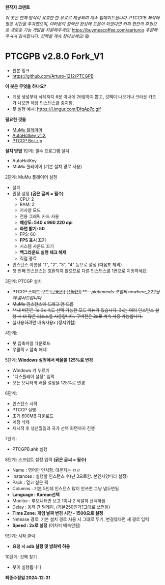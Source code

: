 

**원작자 코멘트**

*이 봇은 현재 방식이 유효한 한 무료로 제공되며 계속 업데이트됩니다. PTCGPB 제작에 많은 시간을 투자했으며, 여러분의 컬렉션 완성에 도움이 되었다면 커피 한잔의 후원으로 새로운 기능 개발을 지원해주세요!*
https://buymeacoffee.com/aarturoo
*후원해주셔서 감사합니다. 갓팩을 계속 찾아보세요!* 😄

# **PTCGPB v2.8.0 Fork_V1**
- 원본 링크
- https://github.com/Arturo-1212/PTCGPB

**이 봇은 무엇을 하나요?**
- 계정 생성부터 삭제까지 6분 이내에 26장까지 뽑고, 갓팩이 나오거나 크라운 카드가 나오면 해당 인스턴스를 중지함.
- 봇 실행 예시: https://i.imgur.com/DfqAp7c.gif

**필요한 것들**
- [MuMu 플레이어](https://www.mumuplayer.com/)
- [AutoHotkey v1.X](https://www.autohotkey.com/download/ahk-install.exe)
- [PTCGP Bot.zip](https://github.com/Arturo-1212/PTCGPB/archive/refs/tags/v3.0.0.zip)

**설치 방법**
1단계: 필수 프로그램 설치
- AutoHotKey
- MuMu 플레이어 (기본 설치 경로 사용)

2단계: MuMu 플레이어 설정
- 설치
- 권장 설정 **(굵은 글씨 = 필수)**
  - CPU: 2
  - RAM: 2
  - 저사양 모드
  - 전용 그래픽 카드 사용
  - **해상도: 540 x 960 220 dpi**
  - **화면 밝기: 50**
  - FPS: 60
  - **FPS 표시 끄기**
  - 시스템 사운드 끄기
  - **백그라운드 실행 체크 해제**
  - 직접 종료
- 인스턴스 이름을 "1", "2", "3", "4" 등으로 설정 (따옴표 제외)
- 첫 번째 인스턴스는 호환되지 않으므로 다른 인스턴스를 1번으로 지정하세요.

3단계: PTCGP 설치
- ~~PTCGP 스피드 모드 [[구버전]](https://modsfire.com/y6p37S9f7n2fD38) [[신버전]](https://modsfire.com/6OIgGK903XQXy6O) ** - *platinmods 포럼의 nowhere_222님께 감사드립니다*~~
- ~~MuMu 인스턴스에 드래그 앤 드롭~~
- ~~**새 버전은 1x-3x 속도 선택 가능한 모드 메뉴가 있습니다. 3x는 여러 인스턴스 실행 시 더 많은 리소스를 사용합니다. 구버전은 2x로 계속 사용 가능합니다.~~
- 실사용하려면 배속사용x (정지위험)

4단계: 
- 봇 압축파일 다운로드
- 우클릭 > 압축 해제

5단계: **Windows 설정에서 배율을 125%로 변경**
- Windows 키 누르기
- "디스플레이 설정" 입력
- 모든 모니터의 배율 설정을 125%로 변경

6단계:
- 인스턴스 시작
- PTCGP 실행
- 초기 600MB 다운로드
- 계정 삭제
- 재시작 후 생년월일과 국가 선택 화면까지 진행

7단계:
- PTCGPB.ahk 실행

8단계: 스크립트 설정 입력 **(굵은 글씨 = 필수)**

- Name : 영어만 인식함. 대문자는 ㅁㄹ
- Instances : 실행할 인스턴스 수(난 3으로함. 본인사양따라 설정)
- Pack : 열고 싶은 팩
- Columns : 기본 5인데 인스턴스 많이 안쓰면 그냥 냅두면됨
- **Language : Korean선택**
- Monitor : 투모니터면 보고 1이나 2 적절히 선택하셈
- Delay : 동작 간 딜레이. (기본250인가?그대로 쓰면됨)
- **Time Zone: 게임 날짜 변경 시간 - 1500으로 설정**
- Netease 경로: 기본 설치 경로 사용 시 그대로 두기, 변경했다면 새 경로 입력
- **Speed : 2x로 설정** (어차피 배속안됨)

9단계: 시작 클릭
- **요청 시 adb 실행 및 방화벽 허용**

10단계: 갓팩 찾기
- 봇이 실행됩니다

**최종수정일 2024-12-31**
